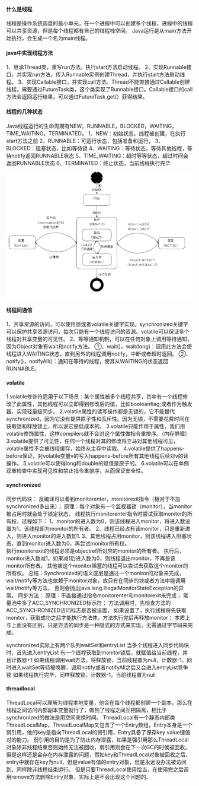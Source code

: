 #### 什么是线程
线程是操作系统调度的最小单元，在一个进程中可以创建多个线程，进程中的线程可以共享资源，但是每个线程都有自己的线程栈空间。
Java运行是从main方法开始执行，会生成一个名为main线程。

#### java中实现线程方法
1、继承Thread类，重写run方法。执行start方法启动线程。
2、实现Runnable接口，并实现run方法，传入Runnable实例创建Thread，并执行start方法启动线程。
3、实现Callable接口，并实现call方法。Thread不能直接通过Callable创建线程，需要通过FutureTask类，这个类实现了Runnable接口。Callable接口的call方法会返回运行结果，可以通过FutureTask.get(）获得结果。

#### 线程的几种状态
Java线程运行的生命周期有NEW，RUNNABLE，BLOCKED，WAITING，TIME_WAITING，TERMINATED。
1、NEW：初始状态，线程被创建，在执行start方法之前
2、RUNNABLE：可运行状态，包括准备和运行，
3、BLOCKED：阻塞状态，比如等待锁
4、WAITING：等待状态，等待其他线程，等待notify返回RUNNABLE状态
5、TIME_WAITING：超时等等状态，超过时间会返回RUNNABLE状态
6、TERMINATED：终止状态，当前线程执行完毕

![](/images/线程流转状态图.png)

#### 线程间通信
1、共享资源的访问，可以使用锁或者volatile关键字实现。synchronized关键字可以保护共享资源访问，每次只能有一个线程访问的资源。volatile可以保证多个线程对共享变量的可见性。
2、等等通知机制，可以在任何对象上调用等待通知，因为Object对象有wait和notify方法。
①、wait()，wait(long)：调用此方法会使线程进入WAITING状态，直到另外的线程调用notify，中断或者超时返回。
②、notify()，notifyAll()：通知在等待的线程，使其从WAITING的状态返回RUNNABLE。

#### volatile
1.volatile修饰符适用于以下场景：某个属性被多个线程共享，其中有一个线程修改了此属性，其他线程可以立即得到修改后的值，比如booleanflag;或者作为触发器，实现轻量级同步。
2.volatile属性的读写操作都是无锁的，它不能替代synchronized，因为它没有提供原子性和互斥性。因为无锁，不需要花费时间在获取锁和释放锁上，所以说它是低成本的。
3.volatile只能作用于属性，我们用volatile修饰属性，这样compilers就不会对这个属性做指令重排序。（内存屏障）
3.volatile提供了可见性，任何一个线程对其的修改将立马对其他线程可见，volatile属性不会被线程缓存，始终从主存中读取。
4.volatile提供了happens-before保证，对volatile变量v的写入happens-before所有其他线程后续对v的读操作。
5.volatile可以使得long和double的赋值是原子的。
6.volatile可以在单例双重检查中实现可见性和禁止指令重排序，从而保证安全性。

#### synchronized
同步代码块：
反编译可以看到monitorenter，monitorexit指令（相对于不加synchronized多出来）；
原理：每个对象有一个监视器锁（monitor），当monitor被占用时就会处于锁定状态，
线程执行monitorenter指令时尝试获取monitor的所有权，过程如下：
1、monitor的进入数为0，则该线程进入monitor，将进入数设置为1，该线程即为monitor的所有者。
2、线程已经占有该monitor，只是重新进入，则进入monitor的进入数加1.
3、其他线程占用monitor，则该线程进入阻塞状态，直到monitor进入数为0，再尝试monitor所有权。  
执行monitorexit的线程必须是objectref所对应的monitor的所有者。
执行后，monitor进入数减1，如果减1后进入数为0，则线程退出monitor，不再是该monitor所有者。
其他被这个monitor阻塞的线程可以尝试去获取这个monitor的所有权。
总结：Synchronized的语义底层是通过一个monitor的对象来完成，
    wait/notify等方法也依赖于monitor对象，故只有在同步的块或者方法中能调用wait/notify等方法，
    否则会抛出java.lang.IllegalMonitorStateException的异常。
同步方法：
原理：不直接通过指令monitorenter和monitorexit来完成；
    常量池中多了ACC_SYNCHRONIZED标示符；
    方法调用时，先检查方法的ACC_SYNCHRONIZED访问标志是否被设置，
    如果设置了，执行线程将先获取monitor，获取成功之后才能执行方法体，方法执行完后再释放monitor；
    本质上与上面没有区别，只是方法的同步是一种隐式的方式来实现，无需通过字节码来完成。

synchronized实际上有两个队列waitSet和entryList
当多个线程进入同步代码块时，首先进入entryList
有一个线程获取到monitor锁后，就赋值给当前线程，并且计数器+1
如果线程调用wait方法，将释放锁，当前线程置为null，计数器-1，同时进入waitSet等待被唤醒，调用notify或者notifyAll之后又会进入entryList竞争锁
如果线程执行完毕，同样释放锁，计数器-1，当前线程置为null

#### threadlocal
ThreadLocal可以理解为线程本地变量，他会在每个线程都创建一个副本，那么在线程之间访问内部副本变量就行了，做到了线程之间互相隔离，相比于synchronized的做法是用空间来换时间。
ThreadLocal有一个静态内部类ThreadLocalMap，ThreadLocalMap又包含了一个Entry数组，Entry本身是一个弱引用，他的key是指向ThreadLocal的弱引用，Entry具备了保存key value键值对的能力。
弱引用的目的是为了防止内存泄露，如果是强引用那么ThreadLocal对象除非线程结束否则始终无法被回收，弱引用则会在下一次GC的时候被回收。
但是这样还是会存在内存泄露的问题，假如key和ThreadLocal对象被回收之后，entry中就存在key为null，但是value有值的entry对象，但是永远没办法被访问到，同样除非线程结束运行。
但是只要ThreadLocal使用恰当，在使用完之后调用remove方法删除Entry对象，实际上是不会出现这个问题的。